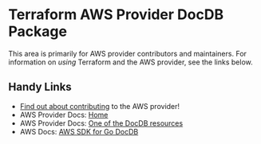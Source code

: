 # Terraform AWS Provider DocDB Package

This area is primarily for AWS provider contributors and maintainers. For information on _using_ Terraform and the AWS provider, see the links below.


## Handy Links
* [Find out about contributing](../../../docs/contributing) to the AWS provider!
* AWS Provider Docs: [Home](https://registry.terraform.io/providers/hashicorp/aws/latest/docs)
* AWS Provider Docs: [One of the DocDB resources](https://registry.terraform.io/providers/hashicorp/aws/latest/docs/resources/docdb_cluster)
* AWS Docs: [AWS SDK for Go DocDB](https://docs.aws.amazon.com/sdk-for-go/api/service/docdb/)
